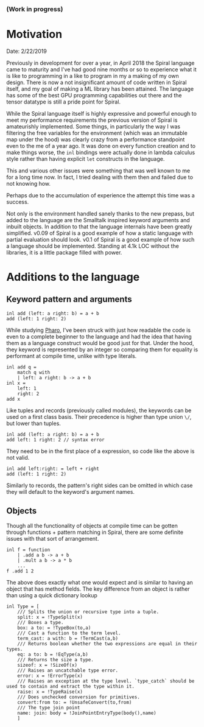 ### (Work in progress)

# Motivation

Date: 2/22/2019

Previously in development for over a year, in April 2018 the Spiral language came to maturity and I've had good nine months or so to experience what it is like to programming in a like to program in my a making of my own design. There is now a not insignificant amount of code written in Spiral itself, and my goal of making a ML library has been attained. The language has some of the best GPU programming capabilities out there and the tensor datatype is still a pride point for Spiral.

While the Spiral language itself is highly expressive and powerful enough to meet my performance requirements the previous version of Spiral is amateurishly implemented. Some things, in particularly the way I was filtering the free variables for the environment (which was an immutable map under the hood) was clearly crazy from a performance standpoint even to the me of a year ago. It was done on every function creation and to make things worse, the `inl` bindings were actually done in lambda calculus style rather than having explicit `let` constructs in the language.

This and various other issues were something that was well known to me for a long time now. In fact, I tried dealing with them then and failed due to not knowing how.

Perhaps due to the accumulation of experience the attempt this time was a success.

Not only is the environment handled sanely thanks to the new prepass, but added to the language are the Smalltalk inspired keyword arguments and inbuilt objects. In addition to that the language internals have been greatly simplified. v0.09 of Spiral is a good example of how a static language with partial evaluation should look. v0.1 of Spiral is a good example of how such a language should be implemented. Standing at 4.1k LOC without the libraries, it is a little package filled with power.

# Additions to the language

## Keyword pattern and arguments

```
inl add (left: a right: b) = a + b
add (left: 1 right: 2)
```

While studying [Pharo](https://pharo.org/), I've been struck with just how readable the code is even to a complete beginner to the language and had the idea that having them as a language construct would be good just for that. Under the hood, they keyword is represented by an integer so comparing them for equality is performant at compile time, unlike with type literals.

```
inl add q =
    match q with
    | left: a right: b -> a + b
inl x = 
    left: 1 
    right: 2
add x
```

Like tuples and records (previously called modules), the keywords can be used on a first class basis. Their precedence is higher than type union `\/`, but lower than tuples. 

```
inl add (left: a right: b) = a + b
add left: 1 right: 2 // syntax error
```

They need to be in the first place of a expression, so code like the above is not valid.

```
inl add left:right: = left + right
add (left: 1 right: 2)
```

Similarly to records, the pattern's right sides can be omitted in which case they will default to the keyword's argument names.

## Objects

Though all the functionality of objects at compile time can be gotten through functions + pattern matching in Spiral, there are some definite issues with that sort of arrangement.

```
inl f = function
    | .add a b -> a + b
    | .mult a b -> a * b
    ...
f .add 1 2
```

The above does exactly what one would expect and is similar to having an object that has method fields. The key difference from an object is rather than using a quick dictionary lookup


```
inl Type = [
    /// Splits the union or recursive type into a tuple.
    split: x = !TypeSplit(x)
    /// Boxes a type.
    box: a to: = !TypeBox(to,a)
    /// Cast a function to the term level.
    term_cast: a with: b = !TermCast(a,b)
    /// Returns boolean whether the two expressions are equal in their types.
    eq: a to: b = !EqType(a,b)
    /// Returns the size a type.
    sizeof: x = !SizeOf(x)
    /// Raises an uncatchable type error.
    error: x = !ErrorType(x)
    /// Raises an exception at the type level. `type_catch` should be used to contain and extract the type within it.
    raise: x = !TypeRaise(x)
    /// Does unchecked conversion for primitives.
    convert:from to: = !UnsafeConvert(to,from) 
    /// The type join point
    name: join: body = !JoinPointEntryType(body(),name)
    ]
```

